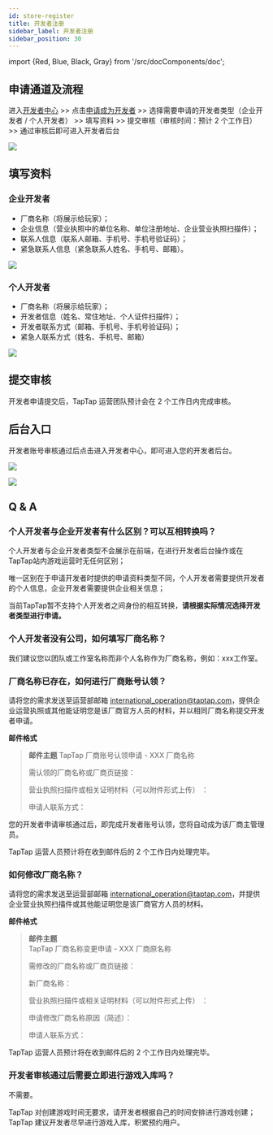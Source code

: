 ```yaml
---
id: store-register
title: 开发者注册
sidebar_label: 开发者注册
sidebar_position: 30
---
```


import {Red, Blue, Black, Gray} from '/src/docComponents/doc';

## 申请通道及流程  

进入[开发者中心](https://developer.taptap.io/) >>  点击[申请成为开发者](https://developer.taptap.io/developer-apply/)  >>  选择需要申请的开发者类型（企业开发者 / 个人开发者）  >>  填写资料  >>  提交审核（审核时间：预计 2 个工作日）  >>  通过审核后即可进入开发者后台  

![ ](/img/Register-as-Develper-1.png)

## 填写资料  

### 企业开发者  

- 厂商名称（将展示给玩家）；
- 企业信息（营业执照中的单位名称、单位注册地址、企业营业执照扫描件）；
- 联系人信息（联系人邮箱、手机号、手机号验证码）；
- 紧急联系人信息（紧急联系人姓名、手机号、邮箱）。

![ ](/img/Register-as-Develper-2.png)  

### 个人开发者   

- 厂商名称（将展示给玩家）；
- 开发者信息（姓名、常住地址、个人证件扫描件）；
- 开发者联系方式（邮箱、手机号、手机号验证码）；
- 紧急人联系方式（姓名、手机号、邮箱）

![ ](/img/Register-as-Develper-3.png)

## 提交审核  

开发者申请提交后，TapTap 运营团队预计会在 2 个工作日内完成审核。

## 后台入口  

开发者账号审核通过后点击<Blue>进入开发者中心</Blue>，即可进入您的开发者后台。  

![ ](/img/Register-as-Develper-4.png)  
   
![ ](/img/Register-as-Develper-5.png)  

## Q & A
### 个人开发者与企业开发者有什么区别？可以互相转换吗？

个人开发者与企业开发者类型不会展示在前端，在进行开发者后台操作或在TapTap站内游戏运营时无任何区别；

唯一区别在于申请开发者时提供的申请资料类型不同，个人开发者需要提供开发者的个人信息，企业开发者需要提供企业相关信息；



当前TapTap暂不支持个人开发者之间身份的相互转换，**请根据实际情况选择开发者类型进行申请。**

### 个人开发者没有公司，如何填写厂商名称？  

我们建议您以团队或工作室名称而非个人名称作为厂商名称，例如：xxx工作室。

### 厂商名称已存在，如何进行厂商账号认领？

请将您的需求发送至运营部邮箱 [international_operation@taptap.com](mailto:international_operation@taptap.com)，提供企业运营执照或其他能证明您是该厂商官方人员的材料，并以相同厂商名称提交开发者申请。

**邮件格式**

> **邮件主题**
> TapTap 厂商账号认领申请  -  XXX 厂商名称  
>
> 需认领的厂商名称或厂商页链接：  
>
> 营业执照扫描件或相关证明材料<Gray>（可以附件形式上传）</Gray> ：  
>
> 申请人联系方式：


您的开发者申请审核通过后，即完成开发者账号认领，您将自动成为该厂商主管理员。

TapTap 运营人员预计将在收到邮件后的 2 个工作日内处理完毕。

### 如何修改厂商名称？

请将您的需求发送至运营部邮箱 [international_operation@taptap.com](mailto:international_operation@taptap.com)，并提供企业营业执照扫描件或其他能证明您是该厂商官方人员的材料。  

**邮件格式**

> **邮件主题**  
> TapTap 厂商名称变更申请  -  XXX 厂商原名称  
>
> 需修改的厂商名称或厂商页链接：  
>
> 新厂商名称：  
>
> 营业执照扫描件或相关证明材料<Gray>（可以附件形式上传）</Gray> ：  
>
> 申请修改厂商名称原因<Gray>（简述）</Gray>：  
>
> 申请人联系方式：

TapTap 运营人员预计将在收到邮件后的 2 个工作日内处理完毕。

### 开发者审核通过后需要立即进行游戏入库吗？  

不需要。
  
TapTap 对创建游戏时间无要求，请开发者根据自己的时间安排进行游戏创建；TapTap 建议开发者尽早进行游戏入库，积累预约用户。
